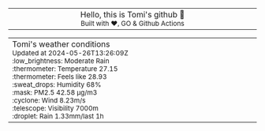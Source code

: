 
<div align="center">
<table>
<tbody>
<td align="center">
<img width="2000" height="0"><br>
Hello, this is Tomi's github 👋<br>
<sup>Built with ❤️, GO & Github Actions</sup><br>
<img width="2000" height="0">
</td>
</tbody>
</table>
</div>
<table>
<tbody>
<td align="left">
<img width="2000" height="0"><br>
Tomi's weather conditions<br>
<sup>Updated at 2024-05-26T13:26:09Z</sup><br>
<sup>:low_brightness: Moderate Rain</sup><br>
<sup>:thermometer: Temperature 27.15 </sup><br>
<sup>:thermometer: Feels like 28.93</sup><br>
<sup>:sweat_drops: Humidity 68%</sup><br>
<sup>:mask: PM2.5 42.58 μg/m3</sup><br>
<sup>:cyclone: Wind 8.23m/s </sup><br>
<sup>:telescope: Visibility 7000m </sup><br>
<sup>:droplet: Rain 1.33mm/last 1h </sup><br>
<img width="2000" height="0">
</td>
<td align="left">
<img width="2000" height="0"><br>
<br>
<img width="2000" height="0">
</td>
</tbody>
</table>
</div>
    